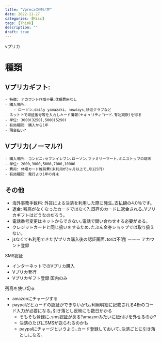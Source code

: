```yaml
---
title: "Vprecaの使い方"
date: 2022-11-27
categories: [Misc]
tags: [Think]
description: ""
draft: true
---
```


vプリカ

# 種類
## Vプリカギフト:
	- 特徴: アカウント作成不要､休眠費用なし
	- 購入場所:
		- ローソン､daily yamazaki､ newdays,快活クラブなど
	- ネット上で認証番号等を入力しカード情報(セキュリティコード､有効期限)を得る
	- 単位: 3000(3250),5000(5290)
	- 有効期限: 購入から1年
	- 現金払い?




## Vプリカ(ノーマル?)

	- 購入場所: コンビニ:セブンイレブン､ローソン､ファミリーマート､ミニストップの端末
	- 単位: 2000,3000,5000,7000,10000
	- 費用: 休眠カード維持費(未利用が3ヶ月以上で､月125円)
	- 有効期限: 発行より1年の月末
	
## その他
- 海外事務手数料: 外貨による決済を利用した際に発生｡支払額の4.0％です。
- 返金: 残高がなくなったカードではなく?､既存のカードに返金される｡Vプリカギフトはどうなのだろう｡
- 電話番号変更はネットからできない｡電話で問い合わせする必要がある｡
- クレジットカードと同じ扱いをするため､たぶん金券ショップでは取り扱えない｡
- jsなくても利用できた(Vプリカ購入後の認証画面､torは不明)
ーーー
アカウント登録

SMS認証
- インターネットでのVプリカ購入
- Vプリカ発行
- Vプリカギフト登録
国内のみ

残高を使い切る
- amazonにチャージする
- paypalだとカードの認証ができないかも｡利用明細に記載される4桁のコード入力が必要になる｡引き落とし反映にも数日かかる
	- そもそも登録に､sms認証がある?amazonみたいに紐付けを外せるのか?
	- 決済のたびにSMSが送られるのかも
	- paypalにチャージというより､カード登録しておいて､決済ごとに引き落としになる｡

